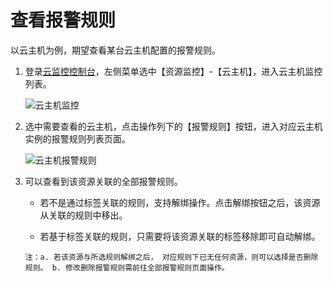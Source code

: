 # 查看报警规则
以云主机为例，期望查看某台云主机配置的报警规则。

1. 登录[云监控控制台](https://cms-console.jdcloud.com/overview)，左侧菜单选中【资源监控】-【云主机】，进入云主机监控列表。  

   ![云主机监控](../../../../../../image/Cloud-Monitor/1-zylb.png)  

2. 选中需要查看的云主机，点击操作列下的【报警规则】按钮，进入对应云主机实例的报警规则列表页面。  

   ![云主机报警规则](../../../../../../image/Cloud-Monitor/1-zylb-gz.png)

3. 可以查看到该资源关联的全部报警规则。

   - 若不是通过标签关联的规则，支持解绑操作。点击解绑按钮之后，该资源从关联的规则中移出。

   -  若基于标签关联的规则，只需要将该资源关联的标签移除即可自动解绑。  

     ```
     注：a. 若该资源与所选规则解绑之后， 对应规则下已无任何资源，则可以选择是否删除规则。 b. 修改删除报警规则需前往全部报警规则页面操作。
     ```
